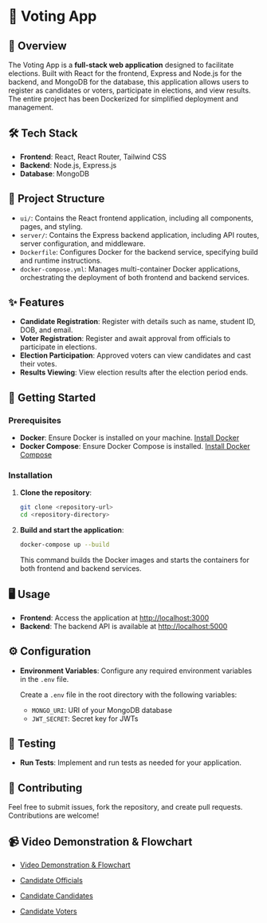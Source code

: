 # 🎉 Voting App

## 📜 Overview

The Voting App is a **full-stack web application** designed to facilitate elections. Built with React for the frontend, Express and Node.js for the backend, and MongoDB for the database, this application allows users to register as candidates or voters, participate in elections, and view results. The entire project has been Dockerized for simplified deployment and management.

## 🛠️ Tech Stack

- **Frontend**: React, React Router, Tailwind CSS
- **Backend**: Node.js, Express.js
- **Database**: MongoDB

## 📁 Project Structure

- `ui/`: Contains the React frontend application, including all components, pages, and styling.
- `server/`: Contains the Express backend application, including API routes, server configuration, and middleware.
- `Dockerfile`: Configures Docker for the backend service, specifying build and runtime instructions.
- `docker-compose.yml`: Manages multi-container Docker applications, orchestrating the deployment of both frontend and backend services.

## ✨ Features

- **Candidate Registration**: Register with details such as name, student ID, DOB, and email.
- **Voter Registration**: Register and await approval from officials to participate in elections.
- **Election Participation**: Approved voters can view candidates and cast their votes.
- **Results Viewing**: View election results after the election period ends.

## 🚀 Getting Started

### Prerequisites

- **Docker**: Ensure Docker is installed on your machine. [Install Docker](https://docs.docker.com/get-docker/)
- **Docker Compose**: Ensure Docker Compose is installed. [Install Docker Compose](https://docs.docker.com/compose/install/)

### Installation

1. **Clone the repository**:

    ```bash
    git clone <repository-url>
    cd <repository-directory>
    ```

2. **Build and start the application**:

    ```bash
    docker-compose up --build
    ```

    This command builds the Docker images and starts the containers for both frontend and backend services.

## 🖥️ Usage

- **Frontend**: Access the application at [http://localhost:3000](http://localhost:3000)
- **Backend**: The backend API is available at [http://localhost:5000](http://localhost:5000)

## ⚙️ Configuration

- **Environment Variables**: Configure any required environment variables in the `.env` file.

    Create a `.env` file in the root directory with the following variables:
    - `MONGO_URI`: URI of your MongoDB database
    - `JWT_SECRET`: Secret key for JWTs

## 🧪 Testing

- **Run Tests**: Implement and run tests as needed for your application.

## 🤝 Contributing

Feel free to submit issues, fork the repository, and create pull requests. Contributions are welcome!

## 📹 Video Demonstration & Flowchart

- [Video Demonstration & Flowchart](https://drive.google.com/drive/folders/1zBVnMeQQvL7K1V7SPC53NUFqC_ET4bVY?usp=sharing)

- [Candidate Officials](https://github.com/vishnuajithg/voting-app-reactjs/blob/main/Documentation/FlowDiagrams/Officials.jpg)

- [Candidate Candidates](https://github.com/vishnuajithg/voting-app-reactjs/blob/main/Documentation/FlowDiagrams/CANDIDATE.jpg)

- [Candidate Voters](https://github.com/vishnuajithg/voting-app-reactjs/blob/main/Documentation/FlowDiagrams/VOTER.jpg)


